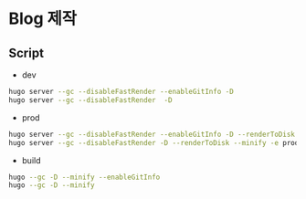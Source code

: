# Blog 제작

## Script

- dev

```bash
hugo server --gc --disableFastRender --enableGitInfo -D
hugo server --gc --disableFastRender  -D
```

- prod

```bash
hugo server --gc --disableFastRender --enableGitInfo -D --renderToDisk --minify -e production
hugo server --gc --disableFastRender -D --renderToDisk --minify -e production
```

- build

```bash
hugo --gc -D --minify --enableGitInfo
hugo --gc -D --minify
```
